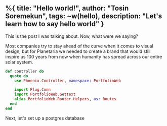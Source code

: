 %{
  title: "Hello world!",
  author: "Tosin Soremekun",
  tags: ~w(hello),
  description: "Let's learn how to say hello world"
}
---
This is the post I was talking about. Now, what were we saying?

Most companies try to stay ahead of the curve when it comes to visual design, but for Planetaria we needed to create a brand that would still inspire us 100 years from now when humanity has spread across our entire solar system.

```elixir
def controller do
  quote do
    use Phoenix.Controller, namespace: PortfolioWeb

    import Plug.Conn
    import PortfolioWeb.Gettext
    alias PortfolioWeb.Router.Helpers, as: Routes
  end
end
```

Next, let's set up a postgres database